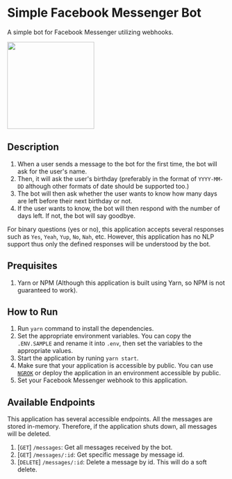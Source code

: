 # Simple Facebook Messenger Bot
A simple bot for Facebook Messenger utilizing webhooks.

<img src="/docs/images/Simple%20Bot.gif" width=200 />

## Description
1. When a user sends a message to the bot for the first time, the bot will ask for the user's name.
1. Then, it will ask the user's birthday (preferably in the format of `YYYY-MM-DD` although other formats of date should be supported too.)
1. The bot will then ask whether the user wants to know how many days are left before their next birthday or not.
1. If the user wants to know, the bot will then respond with the number of days left. If not, the bot will say goodbye.

For binary questions (yes or no), this application accepts several responses such as `Yes`, `Yeah`, `Yup`, `No`, `Nah`, etc. However, this application has no NLP support thus only the defined responses will be understood by the bot.

## Prequisites
1. Yarn or NPM (Although this application is built using Yarn, so NPM is not guaranteed to work).

## How to Run
1. Run `yarn` command to install the dependencies.
1. Set the appropriate environment variables. You can copy the `.ENV.SAMPLE` and rename it into `.env`, then set the variables to the appropriate values.
1. Start the application by runing `yarn start`.
1. Make sure that your application is accessible by public. You can use [`NGROK`](https://ngrok.com/) or deploy the application in an environment accessible by public.
1. Set your Facebook Messenger webhook to this application.

## Available Endpoints
This application has several accessible endpoints. All the messages are stored in-memory. Therefore, if the application shuts down, all messages will be deleted.

1. [`GET`] `/messages`: Get all messages received by the bot.
1. [`GET`] `/messages/:id`: Get specific message by message id.
1. [`DELETE`] `/messages/:id`: Delete a message by id. This will do a soft delete.
